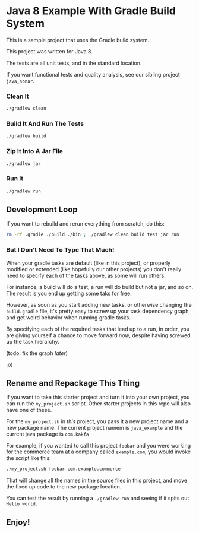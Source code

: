 # Java 8 Example With Gradle Build System

This is a sample project that uses the Gradle build system.

This project was written for Java 8.

The tests are all unit tests, and in the standard location.

If you want functional tests and quality analysis, see our sibling project `java_sonar`. 

### Clean It

```bash
./gradlew clean
```

### Build It And Run The Tests

```bash
./gradlew build 
```

### Zip It Into A Jar File 

```bash
./gradlew jar
```

### Run It

```bash
./gradlew run
```

## Development Loop

If you want to rebuild and rerun everything from scratch, do this:

```bash
rm -rf .gradle ./build ./bin ; ./gradlew clean build test jar run
```

### But I Don't Need To Type That Much!
When your gradle tasks are default (like in this project),
or properly modified or extended (like hopefully our other projects)
you don't really need to specify each of the tasks above, as some
will run others.

For instance, a build will do a test, a run will do build but not a jar,
and so on. The result is you end up getting some taks for free.

However, as soon as you start adding new tasks, or otherwise changing the
`build.gradle` file, it's pretty easy to screw up your task dependency graph,
and get weird behavior when running gradle tasks.

By specifying each of the required tasks that lead up to a run, in order,
you are giving yourself a chance to move forward _now_, despite having
screwed up the task hierarchy.

(todo: fix the graph _later_)

;o)

## Rename and Repackage This Thing

If you want to take this starter project and turn it into your own project,
you can run the `my_project.sh` script. Other starter projects in this repo
will also have one of these.

For the `my_project.sh` in _this_ project, you pass it a new project name and
a new package name. The current project namem is `java_example` and the current
java package is `com.kakfa`

For example, if you wanted to call this project `foobar` and you were working for
the commerce team at a company called `example.com`, you would invoke the script
like this:

```bash
./my_project.sh foobar com.example.commerce
```

That will change all the names in the source files in this project,
and move the fixed up code to the new package location.

You can test the result by running a `./gradlew run` and seeing if it spits out `Hello world.`


## Enjoy!
